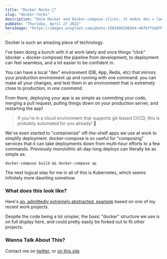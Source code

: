 ```yaml
---
title: "Docker Rocks 🐳"
slug: "docker-rocks"
description: "Once Docker and Docker-compose clicks, it makes dev ➡️ launch so much easier"
pubDate: "Thursday, April 27 2022"
heroImage: "https://images.unsplash.com/photo-1583686298564-46fbffda0707?ixlib=rb-1.2.1&ixid=MnwxMjA3fDB8MHxwaG90by1wYWdlfHx8fGVufDB8fHx8&auto=format&fit=crop&w=1170&q=80"
---
```


Docker is such an amazing piece of technology.

I’ve been doing a bunch with it at work lately and once things “click” (docker + docker-compose) the pipeline from development, to deployment can feel seamless, and a lot easier to be confident in.

You can have a local "dev" environment (DB, App, Redis, etc) that mirrors your production environment up and running with one command.
you can make all your changes, and test them in an environment that is extremely close to production, in _one command_.

From there, deploying your app is as simple as commiting your code, merging a pull request, pulling things down on your production server, and restarting the app!

> If you're in a cloud environment that supports git-based CI/CD, this is probably automated for you already! 🎉

We've even started to "containerize" off-the-shelf apps we use at work to simplify deployment. docker-compose is so useful for "composing" services that it can take deployments down from multi-hour efforts to a few commands. Previously monolothic all-day-long deploys can literally be as simple as:

```
docker-compose build && docker-compose up
```

The next logical step for me in all of this is Kubernetes, which seems infinitely more daunting somehow.

### What does this look like?

Here's [an, admittedly extremely abstracted, example](https://github.com/MykalMachon/Caeser) based on one of my recent work projects.

Despite the code being a lot simpler, the basic "docker" structure we use is on full display here, and could pretty easily be forked out to fit other projects.

### Wanna Talk About This?

Contact me on [twitter](https://twitter.com/mykalmachon), or [on this site](https://mykal.codes/contact/)
